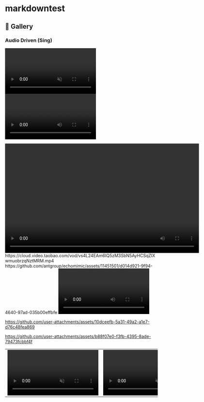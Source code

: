 # markdowntest

## &#x1F305; Gallery
### Audio Driven (Sing)
<video controls loop src="https://cloud.video.taobao.com/vod/vs4L24EAm6IQ5zM3SbN5AyHCSqZIXwmuobrzqNztMRM.mp4" muted="false"></video>
<video src="https://cloud.video.taobao.com/vod/vs4L24EAm6IQ5zM3SbN5AyHCSqZIXwmuobrzqNztMRM.mp4"></video>


<video width="640" height="360" controls>
  <source src="https://cloud.video.taobao.com/vod/vs4L24EAm6IQ5zM3SbN5AyHCSqZIXwmuobrzqNztMRM.mp4" type="video/mp4">
  您的浏览器不支持视频播放。
</video>
https://cloud.video.taobao.com/vod/vs4L24EAm6IQ5zM3SbN5AyHCSqZIXwmuobrzqNztMRM.mp4
<!-- https://github.com/antgroup/echomimic/assets/11451501/d014d921-9f94-4640-97ad-035b00effbfe -->
https://github.com/antgroup/echomimic/assets/11451501/d014d921-9f94-4640-97ad-035b00effbfe
<video src="https://cloud.video.taobao.com/vod/EzAVbp_ZC87wIosmphW0rxYxKSG13oxzghXG8nYaAKk.mp4"></video>



https://github.com/user-attachments/assets/10dceefb-5a31-49a2-a1e7-d76c48fea869



https://github.com/user-attachments/assets/b88f07e0-f3fb-4395-8ade-79473fcbbf4f


<table class="center">


<tr>
    <td width=50% style="border: none">
        <video controls loop src="https://github.com/antgroup/echomimic/assets/11451501/d014d921-9f94-4640-97ad-035b00effbfe" muted="false"></video>
    </td>
    <td width=50% style="border: none">
        <video controls loop src="https://cloud.video.taobao.com/vod/EzAVbp_ZC87wIosmphW0rxYxKSG13oxzghXG8nYaAKk.mp4" muted="false"></video>
    </td>
    <td width=50% style="border: none">
        <video controls loop src="https://github.com/user-attachments/assets/b88f07e0-f3fb-4395-8ade-79473fcbbf4f" muted="false"></video>
    </td>
</tr>
